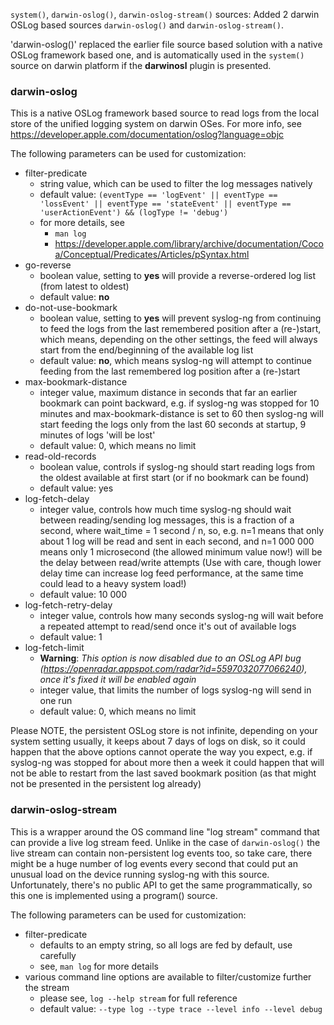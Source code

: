 `system()`, `darwin-oslog()`, `darwin-oslog-stream()` sources: Added 2 darwin OSLog based sources `darwin-oslog()` and `darwin-oslog-stream()`.

'darwin-oslog()' replaced the earlier file source based solution with a native OSLog framework based one, and is automatically used in the `system()` source on darwin platform if the **darwinosl** plugin is presented.


### darwin-oslog

This is a native OSLog framework based source to read logs from the local store of the unified logging system on darwin OSes.
For more info, see https://developer.apple.com/documentation/oslog?language=objc


The following parameters can be used for customization:

- filter-predicate
    - string value, which can be used to filter the log messages natively
    - default value: `(eventType == 'logEvent' || eventType == 'lossEvent' || eventType == 'stateEvent' || eventType == 'userActionEvent') && (logType != 'debug')`
    - for more details, see
        - `man log`
        - https://developer.apple.com/library/archive/documentation/Cocoa/Conceptual/Predicates/Articles/pSyntax.html
- go-reverse
    - boolean value, setting to **yes** will provide a reverse-ordered log list (from latest to oldest)
    - default value: **no**
- do-not-use-bookmark
    - boolean value, setting to **yes** will prevent syslog-ng from continuing to feed the logs from the last remembered position after a (re-)start, which means, depending on the other settings, the feed will always start from the end/beginning of the available log list
    - default value: **no**, which means syslog-ng will attempt to continue feeding from the last remembered log position after a (re-)start
- max-bookmark-distance
    - integer value, maximum distance in seconds that far an earlier bookmark can point backward, e.g. if syslog-ng was stopped for 10 minutes and max-bookmark-distance is set to 60 then syslog-ng will start feeding the logs only from the last 60 seconds at startup, 9 minutes of logs 'will be lost'
    - default value: 0, which means no limit
- read-old-records
    - boolean value, controls if syslog-ng should start reading logs from the oldest available at first start (or if no bookmark can be found)
    - default value: yes
- log-fetch-delay
    - integer value, controls how much time syslog-ng should wait between reading/sending log messages, this is a fraction of a second, where wait_time = 1 second / n,  so, e.g. n=1 means that only about 1 log will be read and sent in each second, and n=1 000 000 means only 1 microsecond (the allowed minimum value now!) will be the delay between read/write attempts
    (Use with care, though lower delay time can increase log feed performance, at the same time could lead to a heavy system load!)
    - default value: 10 000
- log-fetch-retry-delay
    - integer value, controls how many seconds syslog-ng will wait before a repeated attempt to read/send once it's out of available logs
    - default value: 1
- log-fetch-limit
    - **Warning**: _This option is now disabled due to an OSLog API bug (https://openradar.appspot.com/radar?id=5597032077066240), once it's fixed it will be enabled again_
    - integer value, that limits the number of logs syslog-ng will send in one run
    - default value: 0, which means no limit

Please NOTE, the persistent OSLog store is not infinite, depending on your system setting usually, it keeps about 7 days of logs on disk, so it could happen that the above options cannot operate the way you expect, e.g. if syslog-ng was stopped for about more then a week it could happen that will not be able to restart from the last saved bookmark position (as that might not be presented in the persistent log already)

### darwin-oslog-stream

This is a wrapper around the OS command line "log stream" command that can provide a live log stream feed.
Unlike in the case of `darwin-oslog()` the live stream can contain non-persistent log events too, so take care, there might be a huge number of log events every second that could put an unusual load on the device running syslog-ng with this source.
Unfortunately, there's no public API to get the same programmatically, so this one is implemented using a program() source.

The following parameters can be used for customization:

- filter-predicate
    - defaults to an empty string, so all logs are fed by default, use carefully
    - see, `man log` for more details
- various command line options are available to filter/customize further the stream
    - please see, `log --help stream` for full reference
    - default value: `--type log --type trace --level info --level debug`
